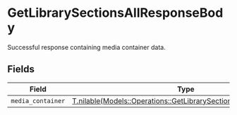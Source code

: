 # GetLibrarySectionsAllResponseBody

Successful response containing media container data.


## Fields

| Field                                                                                                                                | Type                                                                                                                                 | Required                                                                                                                             | Description                                                                                                                          |
| ------------------------------------------------------------------------------------------------------------------------------------ | ------------------------------------------------------------------------------------------------------------------------------------ | ------------------------------------------------------------------------------------------------------------------------------------ | ------------------------------------------------------------------------------------------------------------------------------------ |
| `media_container`                                                                                                                    | [T.nilable(Models::Operations::GetLibrarySectionsAllMediaContainer)](../../models/operations/getlibrarysectionsallmediacontainer.md) | :heavy_minus_sign:                                                                                                                   | N/A                                                                                                                                  |